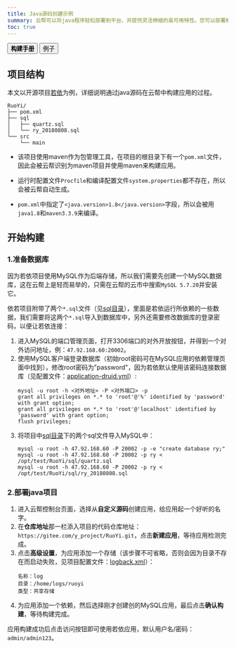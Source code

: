 ```yaml
---
title: Java源码创建示例
summary: 云帮可以将java程序轻松部署到平台，并提供灵活伸缩的高可用特性。您可以部署标准的基于Tomcat或Jetty的web app程序，同时也支持Spring、Play等框架构建的应用程序。我们的致力于在不改变开发习惯情况下将您的java应用在云端快速部署、运行、灵活伸缩！
toc: true
---
```


<div class="filters filters-big clearfix">
    <a href="java.html"><button class="filter-button"><strong>构建手册</strong></button></a>
    <a href="java-demo.html"><button class="filter-button current">例子</button></a>
</div>

<div id="toc"></div>

## 项目结构
本文以开源项目[若依](https://gitee.com/rainbond/RuoYi)为例，详细说明通过java源码在云帮中构建应用的过程。

```
RuoYi/
├── pom.xml
├── sql
│   ├── quartz.sql
│   └── ry_20180808.sql
└── src
    └── main
```

* 该项目使用maven作为包管理工具，在项目的根目录下有一个`pom.xml`文件，因此会被云帮识别为maven项目并使用maven来构建应用。

* 运行时配置文件`Procfile`和编译配置文件`system.properties`都不存在，所以会被云帮自动生成。

* `pom.xml`中指定了`<java.version>1.8</java.version>`字段，所以会被用`java1.8`和`maven3.3.9`来编译。

## 开始构建

### 1.准备数据库
因为若依项目使用MySQL作为后端存储，所以我们需要先创建一个MySQL数据库，这在云帮上是轻而易举的，只需在云帮的云市中搜索`MySQL 5.7.20`并安装它。

依若项目附带了两个`*.sql`文件（见[sql目录](https://gitee.com/rainbond/RuoYi/tree/master/sql)），里面是若依运行所依赖的一些数据，我们需要将这两个`*.sql`导入到数据库中，另外还需要修改数据库的登录密码，以便让若依连接：

1. 进入MySQL的端口管理页面，打开3306端口的对外开放按钮，并得到一个对外访问地址，例：`47.92.168.60:20002`。
1. 使用MySQL客户端登录数据库（初始root密码可在MySQL应用的依赖管理页面中找到），修改root密码为"password"，因为若依默认使用该密码连接数据库（见配置文件：[application-druid.yml](https://gitee.com/rainbond/RuoYi/tree/master/src/main/resources)）:
    ```
    mysql -u root -h <对外地址> -P <对外端口> -p
    grant all privileges on *.* to 'root'@'%' identified by 'password' with grant option;
    grant all privileges on *.* to 'root'@'localhost' identified by 'password' with grant option;
    flush privileges;
    ```
1. 将项目中[sql目录](https://gitee.com/rainbond/RuoYi/tree/master/sql)下的两个sql文件导入MySQL中：
    ```
    mysql -u root -h 47.92.168.60 -P 20002 -p -e "create database ry;"
    mysql -u root -h 47.92.168.60 -P 20002 -p ry < /opt/test/RuoYi/sql/quartz.sql
    mysql -u root -h 47.92.168.60 -P 20002 -p ry < /opt/test/RuoYi/sql/ry_20180808.sql
    ```

### 2.部署java项目

1. 进入云帮控制台页面，选择从**自定义源码**创建应用，给应用起一个好听的名字。
1. 在**仓库地址**那一栏添入项目的代码仓库地址：`https://gitee.com/y_project/RuoYi.git`，点击**新建应用**，等待应用检测完成。
1. 点击**高级设置**，为应用添加一个存储（该步骤不可省略，否则会因为目录不存在而启动失败，见项目配置文件：[logback.xml](https://gitee.com/rainbond/RuoYi/tree/master/src/main/resources)）：
    ```
    名称：log
    目录：/home/logs/ruoyi
    类型：共享存储
    ```
1. 为应用添加一个依赖，然后选择刚才创建创的MySQL应用，最后点击**确认构建**，等待构建完成。

应用构建成功后点击访问按钮即可使用若依应用，默认用户名/密码：`admin/admin123`。

